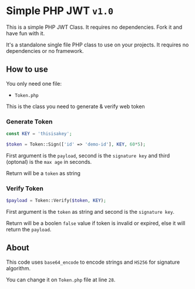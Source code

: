 # Simple PHP JWT `v1.0`

This is a simple PHP JWT Class. It requires no dependencies. Fork it and have fun with it.

It's a standalone single file PHP class to use on your projects. It requires no dependencies or no framework.

## How to use

You only need one file:

- `Token.php`

This is the class you need to generate & verify web token

### Generate Token
```php
const KEY = 'thisisakey';

$token = Token::Sign(['id' => 'demo-id'], KEY, 60*5);
```
First argument is the `payload`, second is the `signature key` and third (optonal) is the `max age` in seconds.

Return will be a `token` as string

### Verify Token
```php
$payload = Token::Verify($token, KEY);
```
First argument is the `token` as string and second is the `signature key`.

Return will be a boolen `false` value if token is invalid or expired, else it will return the `payload`.

## About
This code uses `base64_encode` to encode strings and `HS256` for signature algorithm.

You can change it on `Token.php` file at line `28`.
